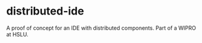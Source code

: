 # distributed-ide
A proof of concept for an IDE with distributed components. Part of a WIPRO at HSLU.

